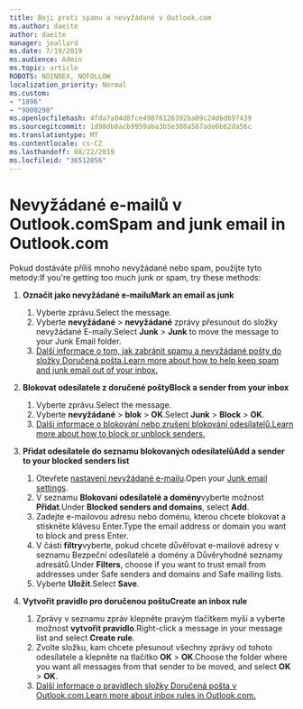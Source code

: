 ```yaml
---
title: Boji proti spamu a nevyžádané v Outlook.com
ms.author: daeite
author: daeite
manager: joallard
ms.date: 7/19/2019
ms.audience: Admin
ms.topic: article
ROBOTS: NOINDEX, NOFOLLOW
localization_priority: Normal
ms.custom:
- "1896"
- "9000290"
ms.openlocfilehash: 4fda7a84d8fce49876126392ba09c24d6d697439
ms.sourcegitcommit: 1d98db8acb9959aba3b5e308a567ade6b62da56c
ms.translationtype: MT
ms.contentlocale: cs-CZ
ms.lasthandoff: 08/22/2019
ms.locfileid: "36512056"
---
```

# <a name="spam-and-junk-email-in-outlookcom"></a><span data-ttu-id="adea2-102">Nevyžádané e-mailů v Outlook.com</span><span class="sxs-lookup"><span data-stu-id="adea2-102">Spam and junk email in Outlook.com</span></span>

<span data-ttu-id="adea2-103">Pokud dostáváte příliš mnoho nevyžádané nebo spam, použijte tyto metody:</span><span class="sxs-lookup"><span data-stu-id="adea2-103">If you're getting too much junk or spam, try these methods:</span></span>

1. <span data-ttu-id="adea2-104">**Označit jako nevyžádané e-mailu**</span><span class="sxs-lookup"><span data-stu-id="adea2-104">**Mark an email as junk**</span></span>
    1. <span data-ttu-id="adea2-105">Vyberte zprávu.</span><span class="sxs-lookup"><span data-stu-id="adea2-105">Select the message.</span></span>
    1. <span data-ttu-id="adea2-106">Vyberte **nevyžádané** > **nevyžádané** zprávy přesunout do složky nevyžádané E-maily.</span><span class="sxs-lookup"><span data-stu-id="adea2-106">Select **Junk** > **Junk** to move the message to your Junk Email folder.</span></span>
    1. [<span data-ttu-id="adea2-107">Další informace o tom, jak zabránit spamu a nevyžádané pošty do složky Doručená pošta.</span><span class="sxs-lookup"><span data-stu-id="adea2-107">Learn more about how to help keep spam and junk email out of your inbox.</span></span>](https://support.office.com/article/a3ece97b-82f8-4a5e-9ac3-e92fa6427ae4?wt.mc_id=Office_Outlook_com_Alchemy)

1. <span data-ttu-id="adea2-108">**Blokovat odesílatele z doručené pošty**</span><span class="sxs-lookup"><span data-stu-id="adea2-108">**Block a sender from your inbox**</span></span>
    1. <span data-ttu-id="adea2-109">Vyberte zprávu.</span><span class="sxs-lookup"><span data-stu-id="adea2-109">Select the message.</span></span>
    1. <span data-ttu-id="adea2-110">Vyberte **nevyžádané** > **blok** > **OK**.</span><span class="sxs-lookup"><span data-stu-id="adea2-110">Select **Junk** > **Block** > **OK**.</span></span>
    1. [<span data-ttu-id="adea2-111">Další informace o blokování nebo zrušení blokování odesílatelů.</span><span class="sxs-lookup"><span data-stu-id="adea2-111">Learn more about how to block or unblock senders.</span></span>](https://support.office.com/article/afba1c94-77bb-4f50-8b85-057cf52f4d5e?wt.mc_id=Office_Outlook_com_Alchemy)

1. <span data-ttu-id="adea2-112">**Přidat odesílatele do seznamu blokovaných odesílatelů**</span><span class="sxs-lookup"><span data-stu-id="adea2-112">**Add a sender to your blocked senders list**</span></span>
    1. <span data-ttu-id="adea2-113">Otevřete [nastavení nevyžádané e-mailu](https://outlook.live.com/mail/options/mail/junkEmail/blockedSendersAndDomainsV2).</span><span class="sxs-lookup"><span data-stu-id="adea2-113">Open your [Junk email settings](https://outlook.live.com/mail/options/mail/junkEmail/blockedSendersAndDomainsV2).</span></span>
    1. <span data-ttu-id="adea2-114">V seznamu **Blokovaní odesílatelé a domény**vyberte možnost **Přidat**.</span><span class="sxs-lookup"><span data-stu-id="adea2-114">Under **Blocked senders and domains**, select **Add**.</span></span>
    1. <span data-ttu-id="adea2-115">Zadejte e-mailovou adresu nebo doménu, kterou chcete blokovat a stiskněte klávesu Enter.</span><span class="sxs-lookup"><span data-stu-id="adea2-115">Type the email address or domain you want to block and press Enter.</span></span>
    1. <span data-ttu-id="adea2-116">V části **filtry**vyberte, pokud chcete důvěřovat e-mailové adresy v seznamu Bezpeční odesílatelé a domény a Důvěryhodné seznamy adresátů.</span><span class="sxs-lookup"><span data-stu-id="adea2-116">Under **Filters**, choose if you want to trust email from addresses under Safe senders and domains and Safe mailing lists.</span></span>
    1. <span data-ttu-id="adea2-117">Vyberte **Uložit**.</span><span class="sxs-lookup"><span data-stu-id="adea2-117">Select **Save**.</span></span>

1. <span data-ttu-id="adea2-118">**Vytvořit pravidlo pro doručenou poštu**</span><span class="sxs-lookup"><span data-stu-id="adea2-118">**Create an inbox rule**</span></span>
    1. <span data-ttu-id="adea2-119">Zprávy v seznamu zpráv klepněte pravým tlačítkem myši a vyberte možnost **vytvořit pravidlo**.</span><span class="sxs-lookup"><span data-stu-id="adea2-119">Right-click a message in your message list and select **Create rule**.</span></span>
    1. <span data-ttu-id="adea2-120">Zvolte složku, kam chcete přesunout všechny zprávy od tohoto odesílatele a klepněte na tlačítko **OK** > **OK**.</span><span class="sxs-lookup"><span data-stu-id="adea2-120">Choose the folder where you want all messages from that sender to be moved, and select **OK** > **OK**.</span></span>
    1. [<span data-ttu-id="adea2-121">Další informace o pravidlech složky Doručená pošta v Outlook.com.</span><span class="sxs-lookup"><span data-stu-id="adea2-121">Learn more about inbox rules in Outlook.com.</span></span>](https://support.office.com/article/4b094371-a5d7-49bd-8b1b-4e4896a7cc5d?wt.mc_id=Office_Outlook_com_Alchemy)